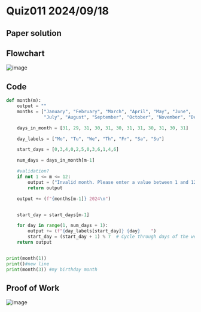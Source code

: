 # Quiz011 2024/09/18

## Paper solution


## Flowchart
![image](https://github.com/user-attachments/assets/b76c22bd-f52c-4476-aafd-13891dfd11b6)

## Code
```.py
def month(m):
    output = ""
    months = ["January", "February", "March", "April", "May", "June",
              "July", "August", "September", "October", "November", "December"]

    days_in_month = [31, 29, 31, 30, 31, 30, 31, 31, 30, 31, 30, 31]

    day_labels = ["Mo", "Tu", "We", "Th", "Fr", "Sa", "Su"]

    start_days = [0,3,4,0,2,5,0,3,6,1,4,6]

    num_days = days_in_month[m-1]

    #validation?
    if not 1 <= m <= 12:
        output = ("Invalid month. Please enter a value between 1 and 12.")
        return output

    output += (f"{months[m-1]} 2024\n")


    start_day = start_days[m-1]

    for day in range(1, num_days + 1):
        output += (f"{day_labels[start_day]} {day}    ")
        start_day = (start_day + 1) % 7  # Cycle through days of the week
    return output


print(month(1))
print()#new line
print(month(3)) #my birthday month
```

## Proof of Work
![image](https://github.com/user-attachments/assets/8bbbb4e4-cf6e-48a1-874c-601efc1bcaae)

